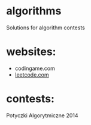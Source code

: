 # algorithms
Solutions for algorithm contests

# websites:
* codingame.com
* [leetcode.com](./leetcode/README.md)

# contests:
Potyczki Algorytmiczne 2014

